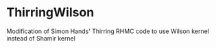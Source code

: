 # ThirringWilson
Modification of Simon Hands' Thirring RHMC code to use Wilson kernel instead of Shamir kernel
